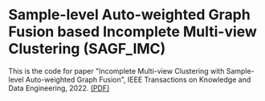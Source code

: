 # Sample-level Auto-weighted Graph Fusion based Incomplete Multi-view Clustering (SAGF_IMC)

This is the code for paper "Incomplete Multi-view Clustering with Sample-level Auto-weighted Graph Fusion", IEEE Transactions on Knowledge and Data Engineering, 2022. [(PDF)](https://ieeexplore.ieee.org/abstract/document/9767686/)

